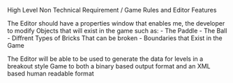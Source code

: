 
High Level Non Technical Requirement / Game Rules and Editor Features

The Editor should have a properties window that enables me, the developer to modify Objects that will exist in the game such as:
    - The Paddle
    - The Ball
    - Diffrent Types of Bricks That can be broken
    - Boundaries that Exist in the Game

The Editor will be able to be used to generate the data for levels in a breakout style Game to both a binary based output format and an XML based human readable format